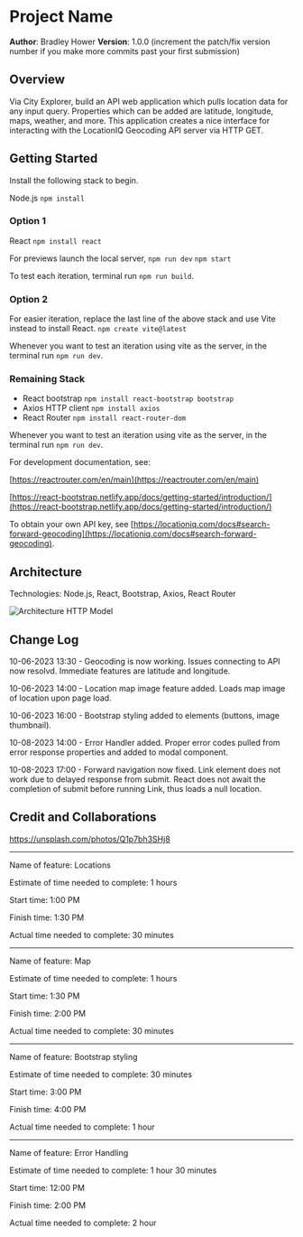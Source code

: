 # Project Name

**Author**: Bradley Hower
**Version**: 1.0.0 (increment the patch/fix version number if you make more commits past your first submission)

## Overview

Via City Explorer, build an API web application which pulls location data for any input query. Properties which can be added are latitude, longitude, maps, weather, and more. This application creates a nice interface for interacting with the LocationIQ Geocoding API server via HTTP GET.

## Getting Started

Install the following stack to begin.

Node.js `npm install`

### Option 1

React `npm install react`

For previews launch the local server,
`npm run dev`
`npm start`

To test each iteration, terminal run `npm run build`.

### Option 2

For easier iteration, replace the last line of the above stack and use Vite instead to install React. `npm create vite@latest`

Whenever you want to test an iteration using vite as the server, in the terminal run `npm run dev`.

### Remaining Stack

+ React bootstrap `npm install react-bootstrap bootstrap`
+ Axios HTTP client  `npm install axios`
+ React Router `npm install react-router-dom`

Whenever you want to test an iteration using vite as the server, in the terminal run `npm run dev`.

For development documentation, see:

[https://reactrouter.com/en/main](https://reactrouter.com/en/main)

[https://react-bootstrap.netlify.app/docs/getting-started/introduction/](https://react-bootstrap.netlify.app/docs/getting-started/introduction/)

To obtain your own API key, see [https://locationiq.com/docs#search-forward-geocoding](https://locationiq.com/docs#search-forward-geocoding).

## Architecture

Technologies: Node.js, React, Bootstrap, Axios, React Router

![Architecture HTTP Model](https://github.com/Bradley-Hower/city-explorer/assets/139923955/94a5069e-4265-46fe-8999-cba2c9285ae1)

## Change Log

10-06-2023 13:30 - Geocoding is now working. Issues connecting to API now resolvd. Immediate features are latitude and longitude.

10-06-2023 14:00 - Location map image feature added. Loads map image of location upon page load.

10-06-2023 16:00 - Bootstrap styling added to elements (buttons, image thumbnail).

10-08-2023 14:00 - Error Handler added. Proper error codes pulled from error response properties and added to modal component.

10-08-2023 17:00 - Forward navigation now fixed. Link element does not work due to delayed response from submit. React does not await the completion of submit before running Link, thus loads a null location.

## Credit and Collaborations

https://unsplash.com/photos/Q1p7bh3SHj8

----

Name of feature: Locations

Estimate of time needed to complete: 1 hours

Start time: 1:00 PM

Finish time: 1:30 PM

Actual time needed to complete: 30 minutes

---

Name of feature: Map

Estimate of time needed to complete: 1 hours

Start time: 1:30 PM

Finish time: 2:00 PM

Actual time needed to complete: 30 minutes

---

Name of feature: Bootstrap styling

Estimate of time needed to complete: 30 minutes

Start time: 3:00 PM

Finish time: 4:00 PM

Actual time needed to complete: 1 hour

---

Name of feature: Error Handling

Estimate of time needed to complete: 1 hour 30 minutes

Start time: 12:00 PM

Finish time: 2:00 PM

Actual time needed to complete: 2 hour
